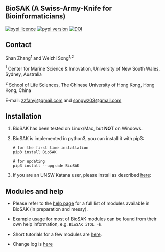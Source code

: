 
## BioSAK (A Swiss-Army-Knife for Bioinformaticians)

[![pypi licence ](https://img.shields.io/pypi/l/BioSAK.svg)](https://opensource.org/licenses/gpl-3.0.html)
[![pypi version ](https://img.shields.io/pypi/v/BioSAK.svg)](https://pypi.python.org/pypi/BioSAK) 
[![DOI](https://zenodo.org/badge/DOI/10.5281/zenodo.4070001.svg)](https://doi.org/10.5281/zenodo.4070001)


Contact
---

Shan Zhang<sup>1</sup> and Weizhi Song<sup>1,2</sup>

<sup>1</sup> Center for Marine Science & Innovation, University of New South Wales, Sydney, Australia

<sup>2</sup> School of Life Sciences, The Chinese University of Hong Kong, Hong Kong, China

E-mail: zzfanyi@gmail.com and songwz03@gmail.com


Installation
---

1. BioSAK has been tested on Linux/Mac, but **NOT** on Windows.

1. BioSAK is implemented in python3, you can install it with pip3:

       # for the first time installation
       pip3 install BioSAK
      
       # for updating
       pip3 install --upgrade BioSAK

1. If you are an UNSW Katana user, please install as described [here](doc/README_installation_UNSW.md):


Modules and help
---

+ Please refer to the [help page](doc/Index.md) for a full list of modules available in BioSAK (in preparation and messy).

+ Example usage for most of BioSAK modules can be found from their own help information, e.g. `BioSAK iTOL -h`.

+ Short tutorials for a few modules are [here](https://github.com/songweizhi/BioSAK/tree/master/BioSAK_tutorial).

+ Change log is [here](BioSAK/VERSION) 



